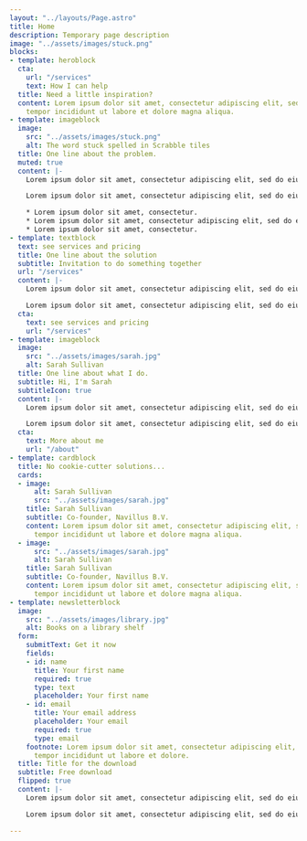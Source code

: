 ```yaml
---
layout: "../layouts/Page.astro"
title: Home
description: Temporary page description
image: "../assets/images/stuck.png"
blocks:
- template: heroblock
  cta:
    url: "/services"
    text: How I can help
  title: Need a little inspiration?
  content: Lorem ipsum dolor sit amet, consectetur adipiscing elit, sed do eiusmod
    tempor incididunt ut labore et dolore magna aliqua.
- template: imageblock
  image:
    src: "../assets/images/stuck.png"
    alt: The word stuck spelled in Scrabble tiles
  title: One line about the problem.
  muted: true
  content: |-
    Lorem ipsum dolor sit amet, consectetur adipiscing elit, sed do eiusmod tempor incididunt ut labore et dolore.

    Lorem ipsum dolor sit amet, consectetur adipiscing elit, sed do eiusmod tempor incididunt ut labore et dolore.

    * Lorem ipsum dolor sit amet, consectetur.
    * Lorem ipsum dolor sit amet, consectetur adipiscing elit, sed do eiusmod tempor.
    * Lorem ipsum dolor sit amet, consectetur.
- template: textblock
  text: see services and pricing
  title: One line about the solution
  subtitle: Invitation to do something together
  url: "/services"
  content: |-
    Lorem ipsum dolor sit amet, consectetur adipiscing elit, sed do eiusmod tempor incididunt ut labore et dolore.

    Lorem ipsum dolor sit amet, consectetur adipiscing elit, sed do eiusmod tempor incididunt ut labore et dolore.
  cta:
    text: see services and pricing
    url: "/services"
- template: imageblock
  image:
    src: "../assets/images/sarah.jpg"
    alt: Sarah Sullivan
  title: One line about what I do.
  subtitle: Hi, I'm Sarah
  subtitleIcon: true
  content: |-
    Lorem ipsum dolor sit amet, consectetur adipiscing elit, sed do eiusmod tempor incididunt ut labore et dolore.

    Lorem ipsum dolor sit amet, consectetur adipiscing elit, sed do eiusmod tempor incididunt ut labore et dolore.
  cta:
    text: More about me
    url: "/about"
- template: cardblock
  title: No cookie-cutter solutions...
  cards:
  - image:
      alt: Sarah Sullivan
      src: "../assets/images/sarah.jpg"
    title: Sarah Sullivan
    subtitle: Co-founder, Navillus B.V.
    content: Lorem ipsum dolor sit amet, consectetur adipiscing elit, sed do eiusmod
      tempor incididunt ut labore et dolore magna aliqua.
  - image:
      src: "../assets/images/sarah.jpg"
      alt: Sarah Sullivan
    title: Sarah Sullivan
    subtitle: Co-founder, Navillus B.V.
    content: Lorem ipsum dolor sit amet, consectetur adipiscing elit, sed do eiusmod
      tempor incididunt ut labore et dolore magna aliqua.
- template: newsletterblock
  image:
    src: "../assets/images/library.jpg"
    alt: Books on a library shelf
  form:
    submitText: Get it now
    fields:
    - id: name
      title: Your first name
      required: true
      type: text
      placeholder: Your first name
    - id: email
      title: Your email address
      placeholder: Your email
      required: true
      type: email
    footnote: Lorem ipsum dolor sit amet, consectetur adipiscing elit, sed do eiusmod
      tempor incididunt ut labore et dolore.
  title: Title for the download
  subtitle: Free download
  flipped: true
  content: |-
    Lorem ipsum dolor sit amet, consectetur adipiscing elit, sed do eiusmod tempor incididunt ut labore et dolore.

    Lorem ipsum dolor sit amet, consectetur adipiscing elit, sed do eiusmod tempor incididunt ut labore et dolore.

---
```

